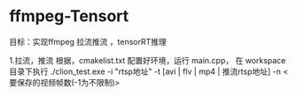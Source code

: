 # ffmpeg-Tensort
目标：实现ffmpeg 拉流推流 ，tensorRT推理

1.拉流，推流
根据，cmakelist.txt 配置好环境，运行 main.cpp，
在 workspace目录下执行 ./clion_test.exe -i "rtsp地址" -t [avi | flv | mp4 | 推流rtsp地址] -n <要保存的视频帧数(-1为不限制)>
  
  
  
  
